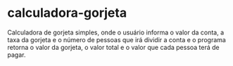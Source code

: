 # calculadora-gorjeta
Calculadora de gorjeta simples, onde o usuário informa o valor da conta, a taxa da gorjeta e o número de pessoas que irá dividir a conta e o programa retorna o valor da gorjeta, o valor total e o valor que cada pessoa terá de pagar. 
